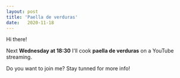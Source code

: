 ```yaml
---
layout: post
title: 'Paella de verduras'
date:   2020-11-18
---
```

Hi there! 

Next **Wednesday at 18:30** I'll cook **paella de verduras** on a YouTube streaming. 

Do you want to join me? Stay tunned for more info!